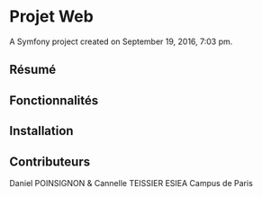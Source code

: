 Projet Web
=======

A Symfony project created on September 19, 2016, 7:03 pm.

## Résumé

## Fonctionnalités

## Installation

## Contributeurs

Daniel POINSIGNON & Cannelle TEISSIER
ESIEA Campus de Paris

